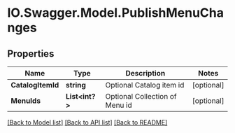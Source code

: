 # IO.Swagger.Model.PublishMenuChanges
## Properties

Name | Type | Description | Notes
------------ | ------------- | ------------- | -------------
**CatalogItemId** | **string** | Optional Catalog item id | [optional] 
**MenuIds** | **List&lt;int?&gt;** | Optional Collection of Menu id | [optional] 

[[Back to Model list]](../README.md#documentation-for-models) [[Back to API list]](../README.md#documentation-for-api-endpoints) [[Back to README]](../README.md)

